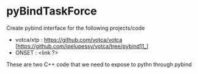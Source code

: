 # pyBindTaskForce

Create pybind interface for the following projects/code 

* votca/xtp : https://github.com/votca/votca [https://github.com/ipelupessy/votca/tree/pybind11_]
* ONSET : <link ?>

These are two C++ code that we need to expose to pythn through pybind

